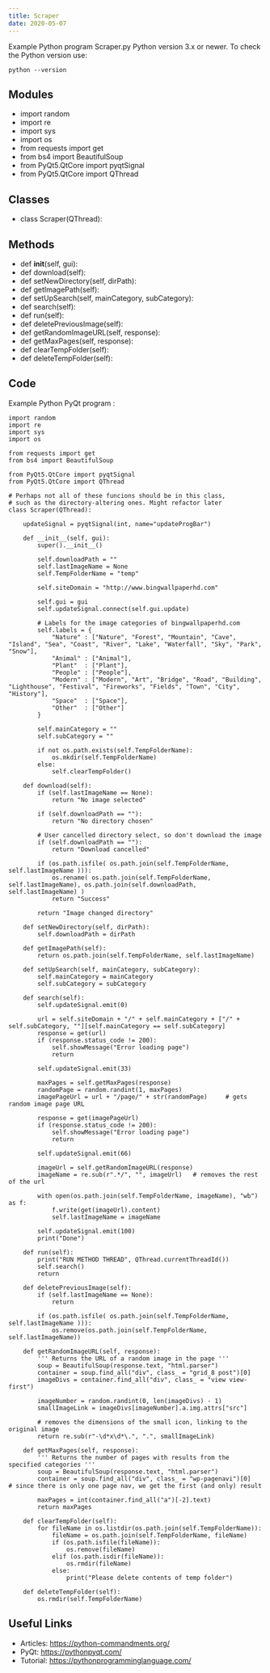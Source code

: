 ```yaml
---
title: Scraper
date: 2020-05-07
---
```

Example Python program Scraper.py
Python version 3.x or newer.
To check the Python version use:

    python --version

## Modules

* import random
* import re
* import sys
* import os
* from requests import get
* from bs4 import BeautifulSoup
* from PyQt5.QtCore import pyqtSignal
* from PyQt5.QtCore import QThread

## Classes

* class Scraper(QThread):

## Methods

* def __init__(self, gui):
* def download(self):
* def setNewDirectory(self, dirPath):
* def getImagePath(self):
* def setUpSearch(self, mainCategory, subCategory):
* def search(self):
* def run(self):
* def deletePreviousImage(self):
* def getRandomImageURL(self, response):
* def getMaxPages(self, response):
* def clearTempFolder(self):
* def deleteTempFolder(self):

## Code

Example Python PyQt program :

    import random
    import re
    import sys
    import os
    
    from requests import get
    from bs4 import BeautifulSoup
    
    from PyQt5.QtCore import pyqtSignal
    from PyQt5.QtCore import QThread
    
    # Perhaps not all of these funcions should be in this class,
    # such as the directory-altering ones. Might refactor later
    class Scraper(QThread):
    
        updateSignal = pyqtSignal(int, name="updateProgBar")
    
        def __init__(self, gui):
            super().__init__()
    
            self.downloadPath = ""
            self.lastImageName = None
            self.TempFolderName = "temp"
    
            self.siteDomain = "http://www.bingwallpaperhd.com"
    
            self.gui = gui
            self.updateSignal.connect(self.gui.update)
    
            # Labels for the image categories of bingwallpaperhd.com
            self.labels = {
                "Nature" : ["Nature", "Forest", "Mountain", "Cave", "Island", "Sea", "Coast", "River", "Lake", "Waterfall", "Sky", "Park", "Snow"],
                "Animal" : ["Animal"],
                "Plant"  : ["Plant"],
                "People" : ["People"],
                "Modern" : ["Modern", "Art", "Bridge", "Road", "Building", "Lighthouse", "Festival", "Fireworks", "Fields", "Town", "City", "History"],
                "Space"  : ["Space"],
                "Other"  : ["Other"]
            }
    
            self.mainCategory = ""
            self.subCategory = ""
    
            if not os.path.exists(self.TempFolderName):
                os.mkdir(self.TempFolderName)
            else:
                self.clearTempFolder()
    
        def download(self):
            if (self.lastImageName == None):
                return "No image selected"
    
            if (self.downloadPath == ""):
                return "No directory chosen"
    
            # User cancelled directory select, so don't download the image
            if (self.downloadPath == ""):
                return "Download cancelled"
    
            if (os.path.isfile( os.path.join(self.TempFolderName, self.lastImageName ))):
                os.rename( os.path.join(self.TempFolderName, self.lastImageName), os.path.join(self.downloadPath, self.lastImageName) )
                return "Success"
    
            return "Image changed directory"
    
        def setNewDirectory(self, dirPath):
            self.downloadPath = dirPath
    
        def getImagePath(self):
            return os.path.join(self.TempFolderName, self.lastImageName)
    
        def setUpSearch(self, mainCategory, subCategory):
            self.mainCategory = mainCategory
            self.subCategory = subCategory
    
        def search(self):
            self.updateSignal.emit(0)
    
            url = self.siteDomain + "/" + self.mainCategory + ["/" + self.subCategory, ""][self.mainCategory == self.subCategory]
            response = get(url)
            if (response.status_code != 200):
                self.showMessage("Error loading page")
                return
    
            self.updateSignal.emit(33)
    
            maxPages = self.getMaxPages(response)
            randomPage = random.randint(1, maxPages)
            imagePageUrl = url + "/page/" + str(randomPage)     # gets random image page URL
    
            response = get(imagePageUrl)
            if (response.status_code != 200):
                self.showMessage("Error loading page")
                return
    
            self.updateSignal.emit(66)
    
            imageUrl = self.getRandomImageURL(response)
            imageName = re.sub(r".*/", "", imageUrl)   # removes the rest of the url
    
            with open(os.path.join(self.TempFolderName, imageName), "wb") as f:
                f.write(get(imageUrl).content)
                self.lastImageName = imageName
    
            self.updateSignal.emit(100)
            print("Done")
    
        def run(self):
            print("RUN METHOD THREAD", QThread.currentThreadId())
            self.search()
            return
    
        def deletePreviousImage(self):
            if (self.lastImageName == None):
                return
    
            if (os.path.isfile( os.path.join(self.TempFolderName, self.lastImageName ))):
                os.remove(os.path.join(self.TempFolderName, self.lastImageName))
    
        def getRandomImageURL(self, response):
            ''' Returns the URL of a random image in the page '''
            soup = BeautifulSoup(response.text, "html.parser")
            container = soup.find_all("div", class_ = "grid_8 post")[0]
            imageDivs = container.find_all("div", class_ = "view view-first")
    
            imageNumber = random.randint(0, len(imageDivs) - 1)
            smallImageLink = imageDivs[imageNumber].a.img.attrs["src"]
    
            # removes the dimensions of the small icon, linking to the original image
            return re.sub(r"-\d*x\d*\.", ".", smallImageLink)
    
        def getMaxPages(self, response):
            ''' Returns the number of pages with results from the specified categories '''
            soup = BeautifulSoup(response.text, "html.parser")
            container = soup.find_all("div", class_ = "wp-pagenavi")[0]    # since there is only one page nav, we get the first (and only) result
    
            maxPages = int(container.find_all("a")[-2].text)
            return maxPages
    
        def clearTempFolder(self):
            for fileName in os.listdir(os.path.join(self.TempFolderName)):
                fileName = os.path.join(self.TempFolderName, fileName)
                if (os.path.isfile(fileName)):
                    os.remove(fileName)
                elif (os.path.isdir(fileName)):
                    os.rmdir(fileName)
                else:
                    print("Please delete contents of temp folder")
    
        def deleteTempFolder(self):
            os.rmdir(self.TempFolderName)
    

## Useful Links

- Articles: https://python-commandments.org/
- PyQt: https://pythonpyqt.com/
- Tutorial: https://pythonprogramminglanguage.com/
